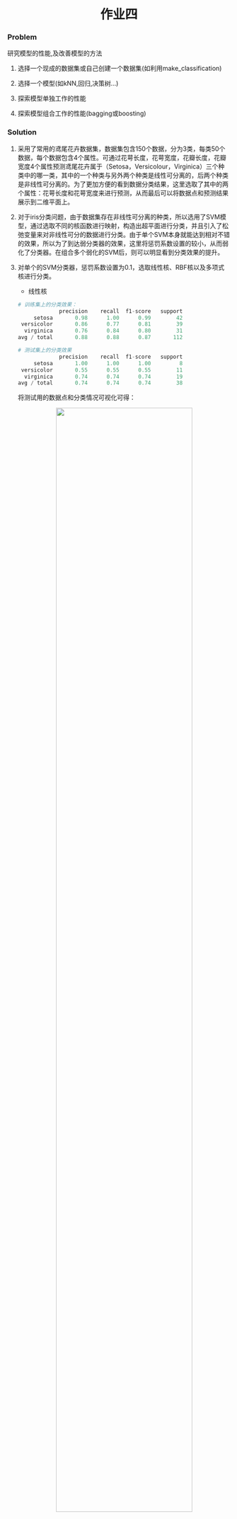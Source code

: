 # <center> 作业四 </center>

### Problem 	
研究模型的性能,及改善模型的方法1. 选择一个现成的数据集或自己创建一个数据集(如利用make_classification)2. 选择一个模型(如kNN,回归,决策树...)3. 探索模型单独工作的性能4. 探索模型组合工作的性能(bagging或boosting)	

### Solution 
1. 采用了常用的鸢尾花卉数据集，数据集包含150个数据，分为3类，每类50个数据，每个数据包含4个属性。可通过花萼长度，花萼宽度，花瓣长度，花瓣宽度4个属性预测鸢尾花卉属于（Setosa，Versicolour，Virginica）三个种类中的哪一类，其中的一个种类与另外两个种类是线性可分离的，后两个种类是非线性可分离的。为了更加方便的看到数据分类结果，这里选取了其中的两个属性：花萼长度和花萼宽度来进行预测，从而最后可以将数据点和预测结果展示到二维平面上。
2. 对于iris分类问题，由于数据集存在非线性可分离的种类，所以选用了SVM模型，通过选取不同的核函数进行映射，构造出超平面进行分类，并且引入了松弛变量来对非线性可分的数据进行分类。由于单个SVM本身就能达到相对不错的效果，所以为了到达弱分类器的效果，这里将惩罚系数设置的较小，从而弱化了分类器。在组合多个弱化的SVM后，则可以明显看到分类效果的提升。
3. 对单个的SVM分类器，惩罚系数设置为0.1，选取线性核、RBF核以及多项式核进行分类。
	- 线性核
	
	```python
	# 训练集上的分类效果：
		         precision    recall  f1-score   support
	     setosa       0.98      1.00      0.99        42
	 versicolor       0.86      0.77      0.81        39
	  virginica       0.76      0.84      0.80        31
	avg / total       0.88      0.88      0.87       112
	```
	```python
	# 测试集上的分类效果
		         precision    recall  f1-score   support
	     setosa       1.00      1.00      1.00         8
	 versicolor       0.55      0.55      0.55        11
	  virginica       0.74      0.74      0.74        19
	avg / total       0.74      0.74      0.74        38      

	
	```
	将测试用的数据点和分类情况可视化可得：
	<center> <img src="Figure_0.png" width=80%> </center>
	通过图像可以看出明显的“线性”分界，但是versicolor和virginica两类数据存在较多的错误预测，通过预测结果也可以看出两种分类的准确率较低，导致整体的准确率较低。   
	
	- RBF 核
	
	```python 
	# 训练集上的分类效果
	             precision    recall  f1-score   support
	
	       setosa       1.00      1.00      1.00        42
	   versicolor       0.81      0.90      0.85        39
	    virginica       0.85      0.74      0.79        31
	  avg / total       0.89      0.89      0.89       112
	```
	```python	     
	# 测试集上的分类效果 
	             precision    recall  f1-score   support
	
	     setosa       1.00      1.00      1.00         8
	 versicolor       0.62      0.91      0.74        11
	  virginica       0.93      0.68      0.79        19
	avg / total       0.86      0.82      0.82        38

	```
	将测试用的数据点和分类情况可视化可得：
	<center> <img src="Figure_1.png" width=80%> </center>
	通过图像可以看出，相比线性核，RBF核具有更强的“非线性”，能够相对更“贴合”数据，对versicolor和virginica两类数据的预测准确率均有提升，但versicolor种类的预测准确率依旧较低，与virginica之间的分界线依旧存在较多错误。   
	- 多项式核（degree = 3）
	
	```python
	# 训练集上的分类效果
	             precision    recall  f1-score   support
	     setosa       1.00      0.93      0.96        42
	 versicolor       0.68      1.00      0.81        39
	  virginica       1.00      0.52      0.68        31
	avg / total       0.89      0.84      0.83       112
	```
	```python
	# 测试集上的分类效果	
	             precision    recall  f1-score   support
	     setosa       0.98      0.88      0.93         8
	 versicolor       0.41      1.00      0.58        11
	  virginica       1.00      0.21      0.35        19
	avg / total       0.83      0.58      0.54        38

	```
	将测试用的数据点和分类情况可视化可得：
	<center> <img src="Figure_2.png" width=80%> </center>
	通过结果分析可以明显看出，多项式核对于setosa和virginica两种数据在训练集和数据集上都达到了很高的准确率，但对于较难区分的versicolor类数据，则有非常多的错误预测，导致最终平均的准确率相较于RBF核降低。
	
	- 通过不同核函数的对比可以看出，RBF核和多项式核引入了非线性相比线性核达到了更好的分类效果，而多项式核对于不易分类的数据更加敏感，更容易出现预测错误。
	
4. 这里选用了bagging方法，首先通过20个相同的SVM模型进行预测:

	- 线性核 SVM bagging 

	```python
	# 测试集上的分类效果
	             precision    recall  f1-score   support
	
	     setosa       1.00      1.00      1.00         8
	 versicolor       1.00      1.00      1.00        11
	  virginica       1.00      1.00      1.00        19
	
	avg / total       1.00      1.00      1.00        38
	
	```
	将测试用的数据点和分类情况可视化可得：
	<center> <img src="Figure_3.png" width=80%> </center>
	可以预测结果中非常明显的看到，通过bagging预测的准确率得到了极大的提升，三个种类的测试数据的预测准确率均为100%，相比单个线性核的SVM，在不易分类的versicolor和virginica两种数据上都得到了很大的改善。从图像中也可以看出，分界线非常准确的分出了三类测试数据，并且更加规整。
	
	- RBF核 SVM bagging
	
	```python
	# 测试集上的分类效果	
	             precision    recall  f1-score   support
	
	     setosa       1.00      1.00      1.00         8
	 versicolor       0.65      1.00      0.79        11
	  virginica       1.00      0.68      0.81        19
	
	avg / total       0.90      0.84      0.84        38
	
	
	```
	将测试用的数据点和分类情况可视化可得：
	<center> <img src="Figure_4.png" width=80%> </center>
	通过分析预测结果可以看出，通过bagging整体预测的准确率也得到了提升，virginica类测试数据的准确率由85%提升到了100%，但另一方面versicolor种类的数据预测的准确率则有所下降，结合图像可以看到，RBF的非线性被bagging带来的效果减弱，没有能起到应有的分类效果。
	
	- 多项式核 SVM bagging
	
	```python 
	 # 测试集上的分类效果
	             precision    recall  f1-score   support
	
	     setosa       1.00      1.00      1.00         8
	 versicolor       0.52      1.00      0.69        11
	  virginica       1.00      0.47      0.64        19
	
	avg / total       0.86      0.74      0.73        38
	```
	将测试用的数据点和分类情况可视化可得：
	<center> <img src="Figure_5.png" width=80%> </center>
	可以看到相比单一的多项式核函数SVM，在setosa和virginica类测试数据的准确率依旧保持在100%的基础上，versicolor种类的数据预测的准确率得到部分提升，但同时和RBF核SVM的bagging类似，非线性被减弱。

#### Conclusion
对比单个SVM的分类预测结果和bagging SVM的分类预测结果可以看出，通过bagging预测的准确率得到了提升，但另一方面也存在非线性减弱的现象。
	<center> <img src="Figure_.png" width=85%> </center>

#### Implementation
```python 

from sklearn import svm
from sklearn.ensemble import BaggingClassifier
from sklearn.metrics import classification_report
from sklearn.cross_validation import train_test_split
from sklearn.preprocessing import StandardScaler
from sklearn.datasets import load_iris
import matplotlib.pyplot as plt
import numpy as np

iris = load_iris()
print(iris.data.shape)

ss = StandardScaler()

data = iris.data[:,[0,2]]

# 划分为训练集,测试集
X_train, X_test, y_train, y_test = train_test_split(data, iris.target, test_size = 0.25, random_state = 33)
X_train = ss.fit_transform(X_train)
X_test = ss.transform(X_test)

# SVM 模型
C = 0.1
linear_svm = svm.LinearSVC(C=C).fit(X_train, y_train)
rbf_svm = svm.SVC(kernel='rbf', gamma=0.7, C=C).fit(X_train, y_train)
poly_svm = svm.SVC(kernel='poly', degree=3, C=C).fit(X_train, y_train)

y_pred = linear_svm.predict(X_train)
print(classification_report(y_train,y_pred, target_names = iris.target_names))
y_pred = rbf_svm.predict(X_train)
print(classification_report(y_train,y_pred, target_names = iris.target_names))
y_pred = poly_svm.predict(X_train)
print(classification_report(y_train,y_pred, target_names = iris.target_names))


# bagging集成
linear_svm_bagging = BaggingClassifier(
    svm.LinearSVC(C=C),
    n_estimators=20,         # 构造20个SVM模型
    bootstrap=True,
    max_samples=1.0,          # Bootstrap样本大小用所有实例
    bootstrap_features=True,
    max_features=0.7,         # Bootstrap特征使用70%,各模型不一样
    random_state=9)
linear_svm_bagging.fit(X_train,y_train)

rbf_svm_bagging = BaggingClassifier(
    svm.SVC(kernel='rbf', gamma=0.7, C=C),
    n_estimators=20,         # 构造20个SVM模型
    bootstrap=True,
    max_samples=1.0,          # Bootstrap样本大小用所有实例
    bootstrap_features=True,
    max_features=0.7,         # Bootstrap特征使用70%,各模型不一样
    random_state=9)
rbf_svm_bagging.fit(X_train,y_train)

poly_svm_bagging = BaggingClassifier(
    svm.SVC(kernel='poly', degree=3, C=C),
    n_estimators=20,         # 构造20个SVM模型
    bootstrap=True,
    max_samples=1.0,          # Bootstrap样本大小用所有实例
    bootstrap_features=True,
    max_features=0.7,         # Bootstrap特征使用70%,各模型不一样
    random_state=9)
poly_svm_bagging.fit(X_train,y_train)



# 在测试集上预测
y_pred = linear_svm.predict(X_test)
print(classification_report(y_test,y_pred, target_names = iris.target_names))

y_pred = rbf_svm.predict(X_test)
print(classification_report(y_test,y_pred, target_names = iris.target_names))

y_pred = poly_svm.predict(X_test)
print(classification_report(y_test,y_pred, target_names = iris.target_names))


y_pred = linear_svm_bagging.predict(X_test)
print(classification_report(y_test,y_pred, target_names = iris.target_names))

y_pred = rbf_svm_bagging.predict(X_test)
print(classification_report(y_test,y_pred, target_names = iris.target_names))

y_pred = poly_svm_bagging.predict(X_test)
print(classification_report(y_test,y_pred, target_names = iris.target_names))

#
# 创建网格，以绘制图像
h = .02  # 网格中的步长
x_min, x_max = X_test[:, 0].min() - 1, X_test[:, 0].max() + 1
y_min, y_max = X_test[:, 1].min() - 1, X_test[:, 1].max() + 1
xx, yy = np.meshgrid(np.arange(x_min, x_max, h),
                     np.arange(y_min, y_max, h))

# 图的标题
titles = ['SVM with linear kernel',
          'SVM with RBF kernel',
          'SVM with polynomial (degree 3) kernel',
          'Bagging linear SVM',
          'Bagging RBF SVM',
          'Bagging polynomial SVM']


for i, clf in enumerate((linear_svm, rbf_svm, poly_svm, linear_svm_bagging, rbf_svm_bagging, poly_svm_bagging)):
    # 绘出决策边界，不同的区域分配不同的颜色
    plt.subplot(2, 3, i + 1) # 创建一个2行2列的图，并以第i个图为当前图
    plt.subplots_adjust(wspace=0.4, hspace=0.4) # 设置子图间隔

    Z = clf.predict(np.c_[xx.ravel(), yy.ravel()]) #将xx和yy中的元素组成一对对坐标，作为支持向量机的输入，返回一个array

    # 把分类结果绘制出来
    Z = Z.reshape(xx.shape) #(220, 280)
    plt.contourf(xx, yy, Z, cmap=plt.cm.Paired, alpha=0.8) #使用等高线的函数将不同的区域绘制出来

    # 将训练数据以离散点的形式绘制出来
    plt.scatter(X_test[:, 0], X_test[:, 1], c=y_test, cmap=plt.cm.Paired)
    plt.xlabel('Sepal length')
    plt.ylabel('Sepal width')
    plt.xlim(xx.min(), xx.max())
    plt.ylim(yy.min(), yy.max())
    plt.xticks(())
    plt.yticks(())
    plt.title(titles[i])

plt.show()

```
